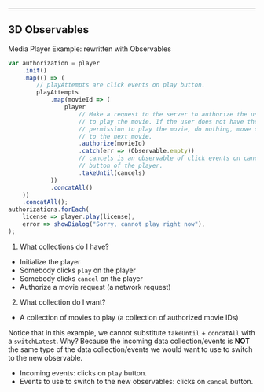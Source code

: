 _______________________________________________________________________________
## 3D Observables
Media Player Example: rewritten with Observables
```javascript
var authorization = player
    .init()
    .map(() => (
        // playAttempts are click events on play button.
        playAttempts
            .map(movieId => (
                player
                    // Make a request to the server to authorize the user
                    // to play the movie. If the user does not have the
                    // permission to play the movie, do nothing, move on
                    // to the next movie.
                    .authorize(movieId)
                    .catch(err => (Observable.empty))
                    // cancels is an observable of click events on cancel
                    // button of the player.
                    .takeUntil(cancels)
            ))
            .concatAll()
    ))
    .concatAll();
authorizations.forEach(
    license => player.play(license),
    error => showDialog("Sorry, cannot play right now"),
);
```
1. What collections do I have?
  * Initialize the player
  * Somebody clicks `play` on the player
  * Somebody clicks `cancel` on the player
  * Authorize a movie request (a network request)
2. What collection do I want?
  * A collection of movies to play (a collection of authorized movie IDs)

Notice that in this example, we cannot substitute `takeUntil` + `concatAll` with a `switchLatest`. Why? Because the incoming data collection/events is **NOT** the same type of the data collection/events we would want to use to switch to the new observable.
* Incoming events: clicks on `play` button.
* Events to use to switch to the new observables: clicks on `cancel` button.
